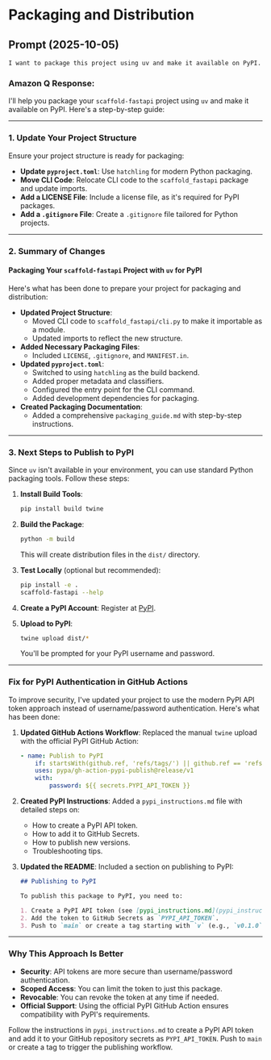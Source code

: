 # Packaging and Distribution 

## **Prompt** (2025-10-05)

```text
I want to package this project using uv and make it available on PyPI.
```

### **Amazon Q Response**:

I'll help you package your `scaffold-fastapi` project using `uv` and make it available on PyPI. Here's a step-by-step guide:

---

### **1. Update Your Project Structure**

Ensure your project structure is ready for packaging:

- **Update `pyproject.toml`**: Use `hatchling` for modern Python packaging.
- **Move CLI Code**: Relocate CLI code to the `scaffold_fastapi` package and update imports.
- **Add a LICENSE File**: Include a license file, as it's required for PyPI packages.
- **Add a `.gitignore` File**: Create a `.gitignore` file tailored for Python projects.

---

### **2. Summary of Changes**

#### **Packaging Your `scaffold-fastapi` Project with `uv` for PyPI**

Here's what has been done to prepare your project for packaging and distribution:

- **Updated Project Structure**:
	- Moved CLI code to `scaffold_fastapi/cli.py` to make it importable as a module.
	- Updated imports to reflect the new structure.
- **Added Necessary Packaging Files**:
	- Included `LICENSE`, `.gitignore`, and `MANIFEST.in`.
- **Updated `pyproject.toml`**:
	- Switched to using `hatchling` as the build backend.
	- Added proper metadata and classifiers.
	- Configured the entry point for the CLI command.
	- Added development dependencies for packaging.
- **Created Packaging Documentation**:
	- Added a comprehensive `packaging_guide.md` with step-by-step instructions.

---

### **3. Next Steps to Publish to PyPI**

Since `uv` isn't available in your environment, you can use standard Python packaging tools. Follow these steps:

1. **Install Build Tools**:
	 ```bash
	 pip install build twine
	 ```

2. **Build the Package**:
	 ```bash
	 python -m build
	 ```
	 This will create distribution files in the `dist/` directory.

3. **Test Locally** (optional but recommended):
	 ```bash
	 pip install -e .
	 scaffold-fastapi --help
	 ```

4. **Create a PyPI Account**:
	 Register at [PyPI](https://pypi.org/account/register/).

5. **Upload to PyPI**:
	 ```bash
	 twine upload dist/*
	 ```
	 You'll be prompted for your PyPI username and password.

---

### **Fix for PyPI Authentication in GitHub Actions**

To improve security, I've updated your project to use the modern PyPI API token approach instead of username/password authentication. Here's what has been done:

1. **Updated GitHub Actions Workflow**:
	 Replaced the manual `twine` upload with the official PyPI GitHub Action:

	 ```yaml
	 - name: Publish to PyPI
		 if: startsWith(github.ref, 'refs/tags/') || github.ref == 'refs/heads/main'
		 uses: pypa/gh-action-pypi-publish@release/v1
		 with:
			 password: ${{ secrets.PYPI_API_TOKEN }}
	 ```

2. **Created PyPI Instructions**:
	 Added a `pypi_instructions.md` file with detailed steps on:
	 - How to create a PyPI API token.
	 - How to add it to GitHub Secrets.
	 - How to publish new versions.
	 - Troubleshooting tips.

3. **Updated the README**:
	 Included a section on publishing to PyPI:

	 ```markdown
	 ## Publishing to PyPI

	 To publish this package to PyPI, you need to:

	 1. Create a PyPI API token (see [pypi_instructions.md](pypi_instructions.md)).
	 2. Add the token to GitHub Secrets as `PYPI_API_TOKEN`.
	 3. Push to `main` or create a tag starting with `v` (e.g., `v0.1.0`).
	 ```

---

### **Why This Approach Is Better**

- **Security**: API tokens are more secure than username/password authentication.
- **Scoped Access**: You can limit the token to just this package.
- **Revocable**: You can revoke the token at any time if needed.
- **Official Support**: Using the official PyPI GitHub Action ensures compatibility with PyPI's requirements.

Follow the instructions in `pypi_instructions.md` to create a PyPI API token and add it to your GitHub repository secrets as `PYPI_API_TOKEN`. Push to `main` or create a tag to trigger the publishing workflow.
